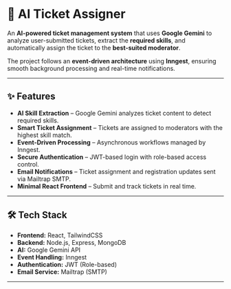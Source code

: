# 🤖 AI Ticket Assigner

An **AI-powered ticket management system** that uses **Google Gemini** to analyze user-submitted tickets, extract the **required skills**, and automatically assign the ticket to the **best-suited moderator**.

The project follows an **event-driven architecture** using **Inngest**, ensuring smooth background processing and real-time notifications.

---

## ✨ Features

-   **AI Skill Extraction** – Google Gemini analyzes ticket content to detect required skills.
-   **Smart Ticket Assignment** – Tickets are assigned to moderators with the highest skill match.
-   **Event-Driven Processing** – Asynchronous workflows managed by Inngest.
-   **Secure Authentication** – JWT-based login with role-based access control.
-   **Email Notifications** – Ticket assignment and registration updates sent via Mailtrap SMTP.
-   **Minimal React Frontend** – Submit and track tickets in real time.

---

## 🛠 Tech Stack

-   **Frontend:** React, TailwindCSS
-   **Backend:** Node.js, Express, MongoDB
-   **AI:** Google Gemini API
-   **Event Handling:** Inngest
-   **Authentication:** JWT (Role-based)
-   **Email Service:** Mailtrap (SMTP)

---


